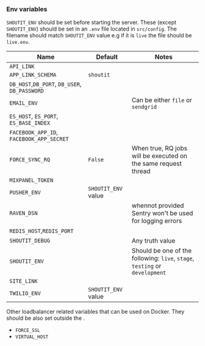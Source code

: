 ### Env variables

`SHOUTIT_ENV` should be set before starting the server. These (except `SHOUTIT_ENV`) should be set in an `.env` file located in `src/config`.
The filename should match `SHOUTIT_ENV` value e.g if it is `live` the file should be `live.env`.

| Name                                          | Default       | Notes                                                          |
|-----------------------------------------------|---------------|----------------------------------------------------------------|
| `API_LINK`                                    |               |                                                                |
| `APP_LINK_SCHEMA`                             | `shoutit`     |                                                                |
| `DB_HOST`,`DB_PORT`, `DB_USER`, `DB_PASSWORD` |               |                                                                |
| `EMAIL_ENV`                                   |               | Can be either `file` or `sendgrid`                             |
| `ES_HOST`, `ES_PORT`, `ES_BASE_INDEX`         |               |                                                                |
| `FACEBOOK_APP_ID`, `FACEBOOK_APP_SECRET`      |               |                                                                |
| `FORCE_SYNC_RQ`                               | `False`       | When true, RQ jobs will be executed on the same request thread |
| `MIXPANEL_TOKEN`                              |               |                                                                |
| `PUSHER_ENV`                                  | `SHOUTIT_ENV` value |                                                          |
| `RAVEN_DSN`                                   |               | whennot provided Sentry won't be used for logging errors       |
| `REDIS_HOST`,`REDIS_PORT`                     |               |                                                                |
| `SHOUTIT_DEBUG`                               |               | Any truth value                                                |
| `SHOUTIT_ENV`                                 |               | Should be one of the following: `live`, `stage`, `testing` or `development` |
| `SITE_LINK`                                   |               |                                                                |
| `TWILIO_ENV`                                  | `SHOUTIT_ENV` value|                                                           |


Other loadbalancer related variables that can be used on Docker. They should be also set outside the .

- `FORCE_SSL`
- `VIRTUAL_HOST`
